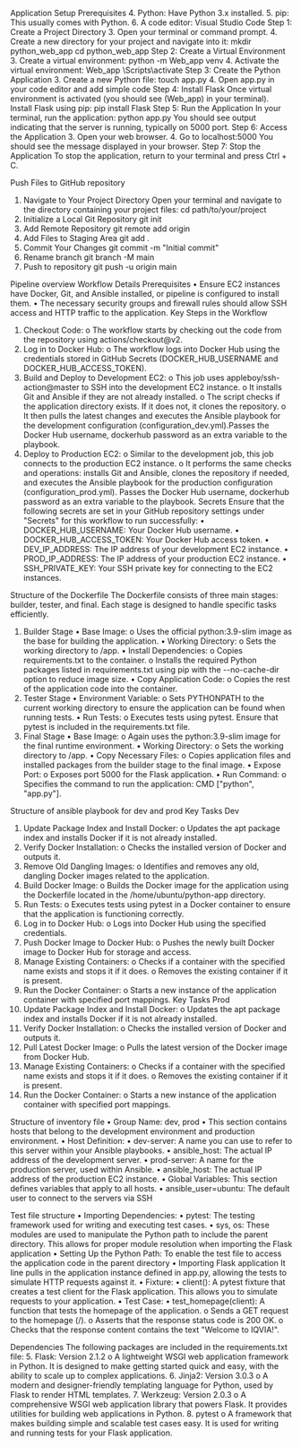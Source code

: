 Application Setup
Prerequisites
4.	Python: Have Python 3.x installed.
5.	pip: This usually comes with Python.
6.	A code editor: Visual Studio Code
Step 1: Create a Project Directory
3.	Open your terminal or command prompt.
4.	Create a new directory for your project and navigate into it:
mkdir python_web_app
cd python_web_app
Step 2: Create a Virtual Environment
3.	Create a virtual environment:
python -m Web_app venv
4.	Activate the virtual environment:
Web_app \Scripts\activate
Step 3: Create the Python Application
3.	Create a new Python file:
touch app.py
4.	Open app.py in your code editor and add simple code
Step 4: Install Flask
Once virtual environment is activated (you should see (Web_app) in your terminal).
Install Flask using pip:
pip install Flask
Step 5: Run the Application
In your terminal, run the application:
python app.py
You should see output indicating that the server is running, typically on 5000 port.
Step 6: Access the Application
3.	Open your web browser.
4.	Go to localhost:5000
You should see the message displayed in your browser.
Step 7: Stop the Application
To stop the application, return to your terminal and press Ctrl + C.

Push Files to GitHub repository
1. Navigate to Your Project Directory
Open your terminal and navigate to the directory containing your project files:
cd path/to/your/project
2. Initialize a Local Git Repository
git init
3. Add Remote Repository
git remote add origin <repository-url>
4. Add Files to Staging Area
git add .
5. Commit Your Changes
git commit -m "Initial commit"
6. Rename branch 
git branch -M main
7. Push to repository
git push -u origin main

Pipeline overview
Workflow Details
Prerequisites
•	Ensure EC2 instances have Docker, Git, and Ansible installed, or pipeline is configured to install them.
•	The necessary security groups and firewall rules should allow SSH access and HTTP traffic to the application.
Key Steps in the Workflow
1.	Checkout Code:
o	The workflow starts by checking out the code from the repository using actions/checkout@v2.
2.	Log in to Docker Hub:
o	The workflow logs into Docker Hub using the credentials stored in GitHub Secrets (DOCKER_HUB_USERNAME and DOCKER_HUB_ACCESS_TOKEN).
3.	Build and Deploy to Development EC2:
o	This job uses appleboy/ssh-action@master to SSH into the development EC2 instance.
o	It installs Git and Ansible if they are not already installed.
o	The script checks if the application directory exists. If it does not, it clones the repository.
o	It then pulls the latest changes and executes the Ansible playbook for the development configuration (configuration_dev.yml).Passes the Docker Hub username, dockerhub password as an extra variable to the playbook.
5.	Deploy to Production EC2:
o	Similar to the development job, this job connects to the production EC2 instance.
o	It performs the same checks and operations: installs Git and Ansible, clones the repository if needed, and executes the Ansible playbook for the production configuration (configuration_prod.yml). Passes the Docker Hub username, dockerhub password as an extra variable to the playbook.
Secrets 
Ensure that the following secrets are set in your GitHub repository settings under "Secrets" for this workflow to run successfully:
•	DOCKER_HUB_USERNAME: Your Docker Hub username.
•	DOCKER_HUB_ACCESS_TOKEN: Your Docker Hub access token.
•	DEV_IP_ADDRESS: The IP address of your development EC2 instance.
•	PROD_IP_ADDRESS: The IP address of your production EC2 instance.
•	SSH_PRIVATE_KEY: Your SSH private key for connecting to the EC2 instances.

Structure of the Dockerfile
The Dockerfile consists of three main stages: builder, tester, and final. Each stage is designed to handle specific tasks efficiently.
1. Builder Stage
•	Base Image:
o	Uses the official python:3.9-slim image as the base for building the application.
•	Working Directory:
o	Sets the working directory to /app.
•	Install Dependencies:
o	Copies requirements.txt to the container.
o	Installs the required Python packages listed in requirements.txt using pip with the --no-cache-dir option to reduce image size.
•	Copy Application Code:
o	Copies the rest of the application code into the container.
2. Tester Stage
•	Environment Variable:
o	Sets PYTHONPATH to the current working directory to ensure the application can be found when running tests.
•	Run Tests:
o	Executes tests using pytest. Ensure that pytest is included in the requirements.txt file.
3. Final Stage
•	Base Image:
o	Again uses the python:3.9-slim image for the final runtime environment.
•	Working Directory:
o	Sets the working directory to /app.
•	Copy Necessary Files:
o	Copies application files and installed packages from the builder stage to the final image.
•	Expose Port:
o	Exposes port 5000 for the Flask application.
•	Run Command:
o	Specifies the command to run the application: CMD ["python", "app.py"].

Structure of ansible playbook for dev and prod
Key Tasks Dev
1.	Update Package Index and Install Docker:
o	Updates the apt package index and installs Docker if it is not already installed.
2.	Verify Docker Installation:
o	Checks the installed version of Docker and outputs it.
3.	Remove Old Dangling Images:
o	Identifies and removes any old, dangling Docker images related to the application.
4.	Build Docker Image:
o	Builds the Docker image for the application using the Dockerfile located in the /home/ubuntu/python-app directory.
5.	Run Tests:
o	Executes tests using pytest in a Docker container to ensure that the application is functioning correctly.
6.	Log in to Docker Hub:
o	Logs into Docker Hub using the specified credentials.
7.	Push Docker Image to Docker Hub:
o	Pushes the newly built Docker image to Docker Hub for storage and access.
8.	Manage Existing Containers:
o	Checks if a container with the specified name exists and stops it if it does.
o	Removes the existing container if it is present.
9.	Run the Docker Container:
o	Starts a new instance of the application container with specified port mappings.
Key Tasks Prod
1.	Update Package Index and Install Docker:
o	Updates the apt package index and installs Docker if it is not already installed.
2.	Verify Docker Installation:
o	Checks the installed version of Docker and outputs it.
3.	Pull Latest Docker Image:
o	Pulls the latest version of the Docker image from Docker Hub.
4.	Manage Existing Containers:
o	Checks if a container with the specified name exists and stops it if it does.
o	Removes the existing container if it is present.
5.	Run the Docker Container:
o	Starts a new instance of the application container with specified port mappings.

Structure of inventory file
•  Group Name: dev, prod
•	This section contains hosts that belong to the development environment and production environment.
•  Host Definition:
•	dev-server: A name you can use to refer to this server within your Ansible playbooks.
•	ansible_host: The actual IP address of the development server.
•	prod-server: A name for the production server, used within Ansible.
•	ansible_host: The actual IP address of the production EC2 instance.
•  Global Variables: This section defines variables that apply to all hosts.
•	ansible_user=ubuntu: The default user to connect to the servers via SSH

Test file structure
•  Importing Dependencies:
•	pytest: The testing framework used for writing and executing test cases.
•	sys, os: These modules are used to manipulate the Python path to include the parent directory. This allows for proper module resolution when importing the Flask application
•  Setting Up the Python Path:
To enable the test file to access the application code in the parent directory
•  Importing Flask application
It line pulls in the application instance defined in app.py, allowing the tests to simulate HTTP requests against it.
•  Fixture:
•	client(): A pytest fixture that creates a test client for the Flask application. This allows you to simulate requests to your application.
•  Test Case:
•	test_homepage(client): A function that tests the homepage of the application.
o	Sends a GET request to the homepage (/).
o	Asserts that the response status code is 200 OK.
o	Checks that the response content contains the text "Welcome to IQVIA!".

Dependencies
The following packages are included in the requirements.txt file:
5.	Flask: Version 2.1.2
o	A lightweight WSGI web application framework in Python. It is designed to make getting started quick and easy, with the ability to scale up to complex applications.
6.	Jinja2: Version 3.0.3
o	A modern and designer-friendly templating language for Python, used by Flask to render HTML templates.
7.	Werkzeug: Version 2.0.3
o	A comprehensive WSGI web application library that powers Flask. It provides utilities for building web applications in Python.
8.	pytest
o	A framework that makes building simple and scalable test cases easy. It is used for writing and running tests for your Flask application.
